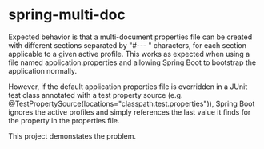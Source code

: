 # spring-multi-doc
Expected behavior is that a multi-document properties file can be created with different sections separated by "#--- " characters,
for each section applicable to a given active profile. This works as expected when using a file named application.properties and allowing
Spring Boot to bootstrap the application normally.

However, if the default application properties file is overridden in a JUnit test class annotated with a test property source
(e.g. @TestPropertySource(locations="classpath:test.properties")), Spring Boot ignores the active profiles and simply references
the last value it finds for the property in the properties file.

This project demonstates the problem.
